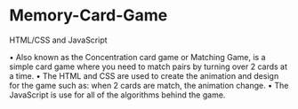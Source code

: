 # Memory-Card-Game
HTML/CSS and JavaScript

•	Also known as the Concentration card game or Matching Game, is a simple card game where you need to match pairs by turning over 2 cards at a time. 
•	The HTML and CSS are used to create the animation and design for the game such as: when 2 cards are match, the animation change. 
•	The JavaScript is use for all of the algorithms behind the game. 
